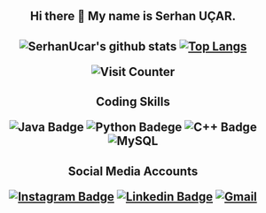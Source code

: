 ### <h2 align="center">  Hi there 👋 My name is Serhan UÇAR.  </h2> 

<h2 align="center"> 

![SerhanUcar's github stats](https://github-readme-stats.vercel.app/api?username=SerhanUcar&show_icons=true&theme=tokyonight&)
[![Top Langs](https://github-readme-stats.vercel.app/api/top-langs/?username=SerhanUcar&theme=tokyonight)](https://github.com/SerhanUcar/github-readme-stats)

![Visit Counter](https://komarev.com/ghpvc/?username=SerhanUcar&color=brightgreen&style=flat&label=Profile+Views)

</h2>

<h2 align="center">
  
  Coding Skills
  
 ![Java Badge](https://img.shields.io/badge/Java-ED8B00?style=for-the-badge&logo=java&logoColor=white) ![Python Badege](https://img.shields.io/badge/Python-14354C?style=for-the-badge&logo=python&logoColor=white) ![C++ Badge](https://img.shields.io/badge/C%2B%2B-00599C?style=for-the-badge&logo=c%2B%2B&logoColor=white) ![MySQL](https://img.shields.io/badge/MySQL-00000F?style=for-the-badge&logo=mysql&logoColor=white)
  
  
  </h2>

<h2 align="center">
   
  Social Media Accounts
  
[![Instagram Badge](https://img.shields.io/badge/-Instagram-C13584?style=flat-quare&labelColor=C13584&logo=instagram&logoColor=white&link=link)](https://instagram.com/serhan.jpeg)          [![Linkedin Badge](https://img.shields.io/badge/LinkedIn-0077B5?style=flat-quare&logo=linkedin&logoColor=white&link=link)](https://www.linkedin.com/in/serhan-u%C3%A7ar-7b068a173/)          [![Gmail](https://img.shields.io/badge/Gmail-D14836?style=flat-quare&logo=gmail&logoColor=white&link=link)](https://mail.google.com/mail/u/0/#inbox?compose=GTvVlcSMSqXbdZsLfFKgpdtnbXswBXdmQFgkQhkpRKVqRKRBGHtDPRJsKbgkZCxbkQpKPTKsctmXw)

</h2> 
 




<!--
**SerhanUcar/SerhanUcar** is a ✨ _special_ ✨ repository because its `README.md` (this file) appears on your GitHub profile.

Here are some ideas to get you started:

- 🔭 I’m currently working on ...
- 🌱 I’m currently learning ...
- 👯 I’m looking to collaborate on ...
- 🤔 I’m looking for help with ...
- 💬 Ask me about ...
- 📫 How to reach me: ...
- 😄 Pronouns: ...
- ⚡ Fun fact: ...
-->
